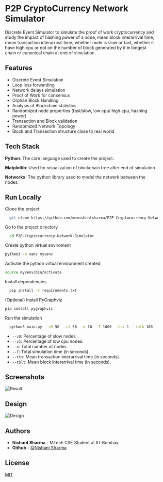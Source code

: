 
# P2P CryptoCurrency Network Simulator

Discrete Event Simulator to simulate the proof of work cryptocurrency and study the impact of hashing power of a node, mean block interarrival time, mean transaction interarrival time, whether node is slow or fast, whether it have high cpu or not on the number of block generated by it in longest chain or canonical chain at end of simulation.

## Features

- Discrete Event Simulation 
- Loop less forwarding
- Network delays simulation
- Proof of Work for consensus
- Orphan Block Handling
- Analysis of Blockchain statistics
- Randomized node properties (fast/slow, low cpu/ high cpu, hashing power)
- Transaction and Block validation
- Randomized Network Topology
- Block and Transaction structure close to real world

## Tech Stack

**Python**: The core language used to create the project.

**Matplotlib**: Used for visualization of blockchain tree after end of simulation.  

**Networkx**: The python library used to model the network between the nodes.

## Run Locally

Clone the project

```bash
  git clone https://github.com/menishantsharma/P2P-Cryptocurrency-Network-Simulator
```

Go to the project directory

```bash
  cd P2P-Cryptocurrency-Network-Simulator
```

Create python virtual enviroment

```bash
python3 -m venv myvenv
```

Activate the python virtual environment created

```bash
source myvenv/bin/activate
```

Install dependencies

```bash
  pip install -r requirements.txt
```


(Optional) Install PyGraphviz
```bash
pip install pygraphviz
```

Run the simulation

```bash
  python3 main.py --z0 50 --z1 50 --n 10 --T 1000 --ttx 1 --tblk 100
```
-  `--z0`: Percentage of slow nodes
- `--z1`: Percentage of low cpu nodes.
- `--n`: Total number of nodes.
- `--T`: Total simulation time (in seconds).
- `--ttx`: Mean transaction interarrival time (in seconds).
- `--tblt`: Mean block interarrival time (in seconds).

## Screenshots

![Result](resultimg.png)

## Design

![Design](design.png)

## Authors

- **Nishant Sharma** - MTech CSE Student at IIT Bombay
- **Github** - [@Nishant Sharma](https://github.com/menishantsharma)

## License

[MIT](https://choosealicense.com/licenses/mit/)
